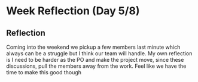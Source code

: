 # Week Reflection (Day 5/8)

## Reflection
Coming into the weekend we pickup a few members last minute which always can be a struggle but I think our team will handle.
My own reflection is I need to be harder as the PO and make the project move, since these discussions,
pull the members away from the work. Feel like we have the time to make this good though